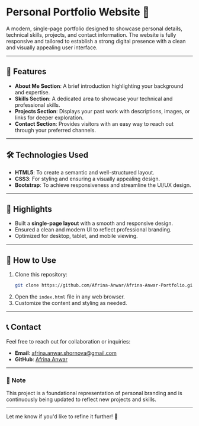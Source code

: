 # Personal Portfolio Website 🌟  

A modern, single-page portfolio designed to showcase personal details, technical skills, projects, and contact information. The website is fully responsive and tailored to establish a strong digital presence with a clean and visually appealing user interface.  

---

## 🌟 Features  
- **About Me Section**: A brief introduction highlighting your background and expertise.  
- **Skills Section**: A dedicated area to showcase your technical and professional skills.  
- **Projects Section**: Displays your past work with descriptions, images, or links for deeper exploration.  
- **Contact Section**: Provides visitors with an easy way to reach out through your preferred channels.  

---

## 🛠️ Technologies Used  
- **HTML5**: To create a semantic and well-structured layout.  
- **CSS3**: For styling and ensuring a visually appealing design.  
- **Bootstrap**: To achieve responsiveness and streamline the UI/UX design.  

---

## 🎨 Highlights  
- Built a **single-page layout** with a smooth and responsive design.  
- Ensured a clean and modern UI to reflect professional branding.  
- Optimized for desktop, tablet, and mobile viewing.  

---

## 📌 How to Use  
1. Clone this repository:  
   ```bash  
   git clone https://github.com/Afrina-Anwar/Afrina-Anwar-Portfolio.git  
   ```  
2. Open the `index.html` file in any web browser.  
3. Customize the content and styling as needed.  


---

## 📞 Contact  
Feel free to reach out for collaboration or inquiries:  
- **Email**: afrina.anwar.shornova@gmail.com   
- **GitHub**: [Afrina Anwar](https://github.com/Afrina-Anwar)  

---

### 📌 Note  
This project is a foundational representation of personal branding and is continuously being updated to reflect new projects and skills.  

--- 

Let me know if you'd like to refine it further! 🚀  